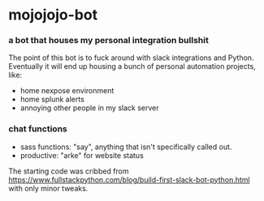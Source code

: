 # mojojojo-bot

### a bot that houses my personal integration bullshit

The point of this bot is to fuck around with slack integrations and Python. Eventually it will end up housing a bunch of personal automation projects, like:

* home nexpose environment
* home splunk alerts
* annoying other people in my slack server

### chat functions
* sass functions: "say", anything that isn't specifically called out.
* productive: "arke" for website status

The starting code was cribbed from https://www.fullstackpython.com/blog/build-first-slack-bot-python.html with only minor tweaks.
